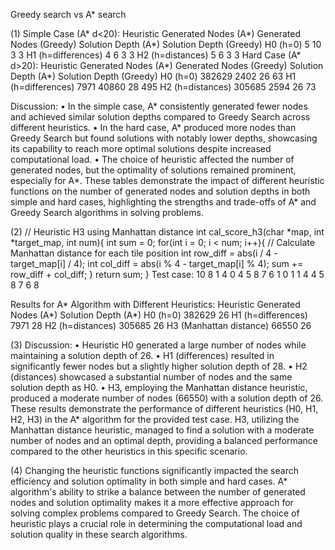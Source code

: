 Greedy search vs A* search

(1)
Simple Case (A* d<20):
Heuristic	Generated Nodes (A*)	Generated Nodes (Greedy)	Solution Depth (A*)	Solution Depth (Greedy)
H0 (h=0)	5	10	3	3
H1 (h=differences)	4	6	3	3
H2 (h=distances)	5	6	3	3
Hard Case (A* d>20):
Heuristic	Generated Nodes (A*)	Generated Nodes (Greedy)	Solution Depth (A*)	Solution Depth (Greedy)
H0 (h=0)	382629	2402	26	63
H1 (h=differences)	7971	40860	28	495
H2 (h=distances)	305685	2594	26	73

Discussion:
•	In the simple case, A* consistently generated fewer nodes and achieved similar solution depths compared to Greedy Search across different heuristics.
•	In the hard case, A* produced more nodes than Greedy Search but found solutions with notably lower depths, showcasing its capability to reach more optimal solutions despite increased computational load.
•	The choice of heuristic affected the number of generated nodes, but the optimality of solutions remained prominent, especially for A*.
These tables demonstrate the impact of different heuristic functions on the number of generated nodes and solution depths in both simple and hard cases, highlighting the strengths and trade-offs of A* and Greedy Search algorithms in solving problems.


(2)
// Heuristic H3 using Manhattan distance
int cal_score_h3(char *map, int *target_map, int num){
    int sum = 0;
    for(int i = 0; i < num; i++){
        // Calculate Manhattan distance for each tile position
        int row_diff = abs(i / 4 - target_map[i] / 4);
        int col_diff = abs(i % 4 - target_map[i] % 4);
        sum += row_diff + col_diff;
    }
    return sum;
}
Test case:
10
8 1 4 0 4 5 8 7 6 1
0 1 1 4 4 5 8 7 6 8

Results for A* Algorithm with Different Heuristics:
Heuristic	Generated Nodes (A*)	Solution Depth (A*)
H0 (h=0)	382629	26
H1 (h=differences)	7971	28
H2 (h=distances)	305685	26
H3 (Manhattan distance)	66550	26





(3)
Discussion:
•	Heuristic H0 generated a large number of nodes while maintaining a solution depth of 26.
•	H1 (differences) resulted in significantly fewer nodes but a slightly higher solution depth of 28.
•	H2 (distances) showcased a substantial number of nodes and the same solution depth as H0.
•	H3, employing the Manhattan distance heuristic, produced a moderate number of nodes (66550) with a solution depth of 26.
These results demonstrate the performance of different heuristics (H0, H1, H2, H3) in the A* algorithm for the provided test case. H3, utilizing the Manhattan distance heuristic, managed to find a solution with a moderate number of nodes and an optimal depth, providing a balanced performance compared to the other heuristics in this specific scenario.

(4)
Changing the heuristic functions significantly impacted the search efficiency and solution optimality in both simple and hard cases. A* algorithm's ability to strike a balance between the number of generated nodes and solution optimality makes it a more effective approach for solving complex problems compared to Greedy Search. The choice of heuristic plays a crucial role in determining the computational load and solution quality in these search algorithms.
